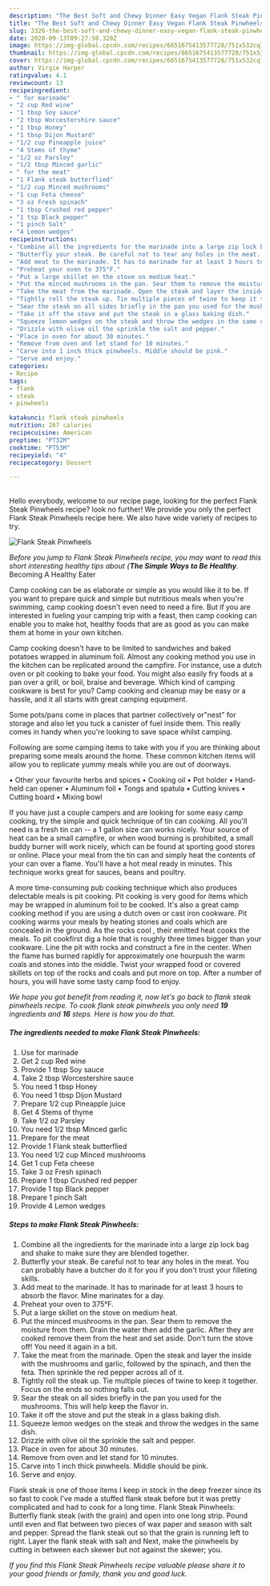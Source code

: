 ```yaml
---
description: "The Best Soft and Chewy Dinner Easy Vegan Flank Steak Pinwheels"
title: "The Best Soft and Chewy Dinner Easy Vegan Flank Steak Pinwheels"
slug: 3326-the-best-soft-and-chewy-dinner-easy-vegan-flank-steak-pinwheels
date: 2020-09-13T09:27:50.320Z
image: https://img-global.cpcdn.com/recipes/6651675413577728/751x532cq70/flank-steak-pinwheels-recipe-main-photo.jpg
thumbnail: https://img-global.cpcdn.com/recipes/6651675413577728/751x532cq70/flank-steak-pinwheels-recipe-main-photo.jpg
cover: https://img-global.cpcdn.com/recipes/6651675413577728/751x532cq70/flank-steak-pinwheels-recipe-main-photo.jpg
author: Virgie Harper
ratingvalue: 4.1
reviewcount: 13
recipeingredient:
- " for marinade"
- "2 cup Red wine"
- "1 tbsp Soy sauce"
- "2 tbsp Worcestershire sauce"
- "1 tbsp Honey"
- "1 tbsp Dijon Mustard"
- "1/2 cup Pineapple juice"
- "4 Stems of thyme"
- "1/2 oz Parsley"
- "1/2 tbsp Minced garlic"
- " for the meat"
- "1 Flank steak butterflied"
- "1/2 cup Minced mushrooms"
- "1 cup Feta cheese"
- "3 oz Fresh spinach"
- "1 tbsp Crushed red pepper"
- "1 tsp Black pepper"
- "1 pinch Salt"
- "4 Lemon wedges"
recipeinstructions:
- "Combine all the ingredients for the marinade into a large zip lock bag and shake to make sure they are blended together."
- "Butterfly your steak. Be careful not to tear any holes in the meat. You can probably have a butcher do it for you if you don&#39;t trust your filleting skills."
- "Add meat to the marinade. It has to marinade for at least 3 hours to absorb the flavor. Mine marinates for a day."
- "Preheat your oven to 375°F."
- "Put a large skillet on the stove on medium heat."
- "Put the minced mushrooms in the pan. Sear them to remove the moisture from them. Drain the water then add the garlic. After they are cooked remove them from the heat and set aside. Don&#39;t turn the stove off! You need it again in a bit."
- "Take the meat from the marinade. Open the steak and layer the inside with the mushrooms and garlic, followed by the spinach, and then the feta. Then sprinkle the red pepper across all of it."
- "Tightly roll the steak up. Tie multiple pieces of twine to keep it together. Focus on the ends so nothing falls out."
- "Sear the steak on all sides briefly in the pan you used for the mushrooms. This will help keep the flavor in."
- "Take it off the stove and put the steak in a glass baking dish."
- "Squeeze lemon wedges on the steak and throw the wedges in the same dish."
- "Drizzle with olive oil the sprinkle the salt and pepper."
- "Place in oven for about 30 minutes."
- "Remove from oven and let stand for 10 minutes."
- "Carve into 1 inch thick pinwheels. Middle should be pink."
- "Serve and enjoy."
categories:
- Recipe
tags:
- flank
- steak
- pinwheels

katakunci: flank steak pinwheels 
nutrition: 267 calories
recipecuisine: American
preptime: "PT32M"
cooktime: "PT53M"
recipeyield: "4"
recipecategory: Dessert

---
```

<br>
Hello everybody, welcome to our recipe page, looking for the perfect Flank Steak Pinwheels recipe? look no further! We provide you only the perfect Flank Steak Pinwheels recipe here. We also have wide variety of recipes to try.
<br>


![Flank Steak Pinwheels](https://img-global.cpcdn.com/recipes/6651675413577728/751x532cq70/flank-steak-pinwheels-recipe-main-photo.jpg)

<i>Before you jump to Flank Steak Pinwheels recipe, you may want to read this short interesting healthy tips about {<strong>The Simple Ways to Be Healthy</strong>.</i>
Becoming A Healthy Eater

    
Camp cooking can be as elaborate or simple as you would like it to be. If you want to prepare quick and simple but nutritious meals when you're swimming, camp cooking doesn't even need to need a fire. But if you are interested in fueling your camping trip with a feast, then camp cooking can enable you to make hot, healthy foods that are as good as you can make them at home in your own kitchen.

Camp cooking doesn't have to be limited to sandwiches and baked potatoes wrapped in aluminum foil.  Almost any cooking method you use in the kitchen can be replicated around the campfire. For instance, use a dutch oven or pit cooking to bake your food. You might also easily fry foods at a pan over a grill, or boil, braise and beverage. Which kind of camping cookware is best for you? Camp cooking and cleanup may be easy or a hassle, and it all starts with great camping equipment.

Some pots/pans come in places that partner collectively or"nest" for storage and also let you tuck a canister of fuel inside them. This really comes in handy when you're looking to save space whilst camping.

Following are some camping items to take with you if you are thinking about preparing some meals around the home. These common kitchen items will allow you to replicate yummy meals while you are out of doorways.


• Other your favourite herbs and spices
• Cooking oil
• Pot holder
• Hand-held can opener
• Aluminum foil
• Tongs and spatula
• Cutting knives
• Cutting board
• Mixing bowl


If you have just a couple campers and are looking for some easy camp cooking, try the simple and quick technique of tin can cooking. All you'll need is a fresh tin can -- a 1 gallon size can works nicely. Your source of heat can be a small campfire, or when wood burning is prohibited, a small buddy burner will work nicely, which can be found at sporting good stores or online. Place your meal from the tin can and simply heat the contents of your can over a flame. You'll have a hot meal ready in minutes.  This technique works great for sauces, beans and poultry.

A more time-consuming pub cooking technique which also produces delectable meals is pit cooking. Pit cooking is very good for items which may be wrapped in aluminum foil to be cooked.  It's also a great camp cooking method if you are using a dutch oven or cast iron cookware. Pit cooking warms your meals by heating stones and coals which are concealed in the ground. As the rocks cool , their emitted heat cooks the meals. To pit cookfirst dig a hole that is roughly three times bigger than your cookware. Line the pit with rocks and construct a fire in the center. When the flame has burned rapidly for approximately one hourpush the warm coals and stones into the middle. Twist your wrapped food or covered skillets on top of the rocks and coals and put more on top. After a number of hours, you will have some tasty camp food to enjoy.


<i>We hope you got benefit from reading it, now let's go back to flank steak pinwheels recipe. To cook flank steak pinwheels you only need <strong>19</strong> ingredients and <strong>16</strong> steps. Here is how you do that.
</i>

##### The ingredients needed to make Flank Steak Pinwheels:

1. Use  for marinade
1. Get 2 cup Red wine
1. Provide 1 tbsp Soy sauce
1. Take 2 tbsp Worcestershire sauce
1. You need 1 tbsp Honey
1. You need 1 tbsp Dijon Mustard
1. Prepare 1/2 cup Pineapple juice
1. Get 4 Stems of thyme
1. Take 1/2 oz Parsley
1. You need 1/2 tbsp Minced garlic
1. Prepare  for the meat
1. Provide 1 Flank steak butterflied
1. You need 1/2 cup Minced mushrooms
1. Get 1 cup Feta cheese
1. Take 3 oz Fresh spinach
1. Prepare 1 tbsp Crushed red pepper
1. Provide 1 tsp Black pepper
1. Prepare 1 pinch Salt
1. Provide 4 Lemon wedges


##### Steps to make Flank Steak Pinwheels:

1. Combine all the ingredients for the marinade into a large zip lock bag and shake to make sure they are blended together.
1. Butterfly your steak. Be careful not to tear any holes in the meat. You can probably have a butcher do it for you if you don&#39;t trust your filleting skills.
1. Add meat to the marinade. It has to marinade for at least 3 hours to absorb the flavor. Mine marinates for a day.
1. Preheat your oven to 375°F.
1. Put a large skillet on the stove on medium heat.
1. Put the minced mushrooms in the pan. Sear them to remove the moisture from them. Drain the water then add the garlic. After they are cooked remove them from the heat and set aside. Don&#39;t turn the stove off! You need it again in a bit.
1. Take the meat from the marinade. Open the steak and layer the inside with the mushrooms and garlic, followed by the spinach, and then the feta. Then sprinkle the red pepper across all of it.
1. Tightly roll the steak up. Tie multiple pieces of twine to keep it together. Focus on the ends so nothing falls out.
1. Sear the steak on all sides briefly in the pan you used for the mushrooms. This will help keep the flavor in.
1. Take it off the stove and put the steak in a glass baking dish.
1. Squeeze lemon wedges on the steak and throw the wedges in the same dish.
1. Drizzle with olive oil the sprinkle the salt and pepper.
1. Place in oven for about 30 minutes.
1. Remove from oven and let stand for 10 minutes.
1. Carve into 1 inch thick pinwheels. Middle should be pink.
1. Serve and enjoy.


Flank steak is one of those items I keep in stock in the deep freezer since its so fast to cook I&#39;ve made a stuffed flank steak before but it was pretty complicated and had to cook for a long time. Flank Steak Pinwheels: Butterfly flank steak (with the grain) and open into one long strip. Pound until even and flat between two pieces of wax paper and season with salt and pepper. Spread the flank steak out so that the grain is running left to right. Layer the flank steak with salt and Next, make the pinwheels by cutting in between each skewer but not against the skewer; you. 

<i>If you find this Flank Steak Pinwheels recipe valuable please share it to your good friends or family, thank you and good luck.</i>
